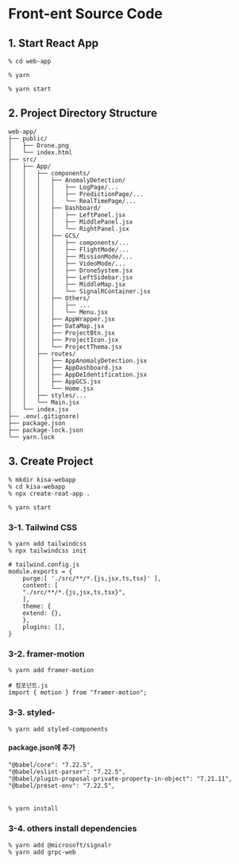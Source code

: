 # Front-ent Source Code

## 1. Start React App
    
    % cd web-app

    % yarn

    % yarn start 

## 2. Project Directory Structure

    web-app/
    ├── public/        
    │   ├── Drone.png
    │   └── index.html
    ├── src/                   
    │   ├── App/
    │   │   ├── components/
    │   │   │   ├── AnomalyDetection/
    │   │   │   │   ├── LogPage/...
    │   │   │   │   ├── PredictionPage/...
    │   │   │   │   └── RealTimePage/...
    │   │   │   ├── Dashboard/
    │   │   │   │   ├── LeftPanel.jsx
    │   │   │   │   ├── MiddlePanel.jsx
    │   │   │   │   └── RightPanel.jsx
    │   │   │   ├── GCS/
    │   │   │   │   ├── components/...
    │   │   │   │   ├── FlightMode/...
    │   │   │   │   ├── MissionMode/...
    │   │   │   │   ├── VideoMode/...
    │   │   │   │   ├── DroneSystem.jsx
    │   │   │   │   ├── LeftSidebar.jsx
    │   │   │   │   ├── MiddleMap.jsx
    │   │   │   │   └── SignalRContainer.jsx
    │   │   │   ├── Others/
    │   │   │   │   ├── ...
    │   │   │   │   └── Menu.jsx
    │   │   │   ├── AppWrapper.jsx
    │   │   │   ├── DataMap.jsx
    │   │   │   ├── ProjectBtn.jsx
    │   │   │   ├── ProjectIcon.jsx
    │   │   │   └── ProjectThema.jsx
    │   │   ├── routes/
    │   │   │   ├── AppAnomalyDetection.jsx
    │   │   │   ├── AppDashboard.jsx
    │   │   │   ├── AppDeIdentification.jsx
    │   │   │   ├── AppGCS.jsx
    │   │   │   └── Home.jsx
    │   │   ├── styles/...
    │   │   └── Main.jsx
    │   └── index.jsx
    ├── .env(.gitignore)
    ├── package.json
    ├── package-lock.json
    └── yarn.lock

## 3. Create Project

    % mkdir kisa-webapp
    % cd kisa-webapp
    % npx create-reat-app .

    % yarn start

### 3-1. Tailwind CSS

    % yarn add tailwindcss
    % npx tailwindcss init

    # tailwind.config.js
    module.exports = {
        purge:[ './src/**/*.{js,jsx,ts,tsx}' ],
        content: [
        "./src/**/*.{js,jsx,ts,tsx}",
        ],
        theme: {
        extend: {},
        },
        plugins: [],
    }

### 3-2. framer-motion

    % yarn add framer-motion

    # 컴포넌트.js
    import { motion } from "framer-motion";

### 3-3. styled-

    % yarn add styled-components

#### package.json에 추가

    "@babel/core": "7.22.5",
    "@babel/eslint-parser": "7.22.5",
    "@babel/plugin-proposal-private-property-in-object": "7.21.11",
    "@babel/preset-env": "7.22.5",
######
    % yarn install

### 3-4. others install dependencies

    % yarn add @microsoft/signalr
    % yarn add grpc-web